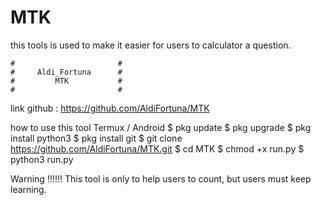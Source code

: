 # MTK


this tools is used to make it easier for users to calculator a question.

~~~~~~~~~~~~~~~~~~~~~~~~~
#                       #
#     Aldi_Fortuna      #
#         MTK           #
#                       #
~~~~~~~~~~~~~~~~~~~~~~~~~

link github : https://github.com/AldiFortuna/MTK

how to use this tool
Termux / Android
$ pkg update
$ pkg upgrade
$ pkg install python3
$ pkg install git
$ git clone https://github.com/AldiFortuna/MTK.git
$ cd MTK
$ chmod +x run.py
$ python3 run.py

Warning  !!!!!!
This tool is only to help users to count, but users must keep learning.
